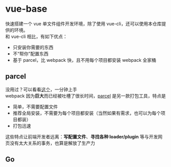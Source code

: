 # vue-base
快速搭建一个 vue 单文件组件开发环境，除了使用 vue-cli，还可以使用本仓库提供的环境。  
和 vue-cli 相比，有如下优点：
+ 只安装你需要的东西
+ 不“帮你”配置东西
+ 基于 parcel，比 webpack 快，且不用每个项目都安装 webpack 全家桶

## parcel
没用过？可以看看[这个](https://parceljs.org/getting_started.html)，一分钟上手  
webpack 因为**巨大**而已经被吐槽了很长时间，[parcel](https://parceljs.org/getting_started.html) 是另一款打包工具，特点是
+ 简单，不需要配置文件
+ 推荐全局安装，不需要为每个项目都安装（当然如果有需求，也可以为每个项目都装）
+ 打包迅速

这些特点让前端开发者远离：**写配置文件**、**寻找各种 loader/plugin** 等与开发网页没有太大关系的事务，也算是解放了生产力

## Go
